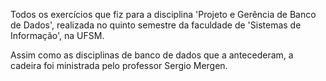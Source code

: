 Todos os exercícios que fiz para a disciplina 'Projeto e Gerência de Banco de Dados', realizada no quinto semestre da faculdade de 'Sistemas de Informação', na UFSM.

Assim como as disciplinas de banco de dados que a antecederam, a cadeira foi ministrada pelo professor Sergio Mergen.

